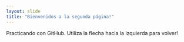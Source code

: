 ```yaml
---
layout: slide
title: "Bienvenidos a la segunda página!"
---
```

Practicando con GitHub.
Utiliza la flecha hacia la izquierda para volver!
